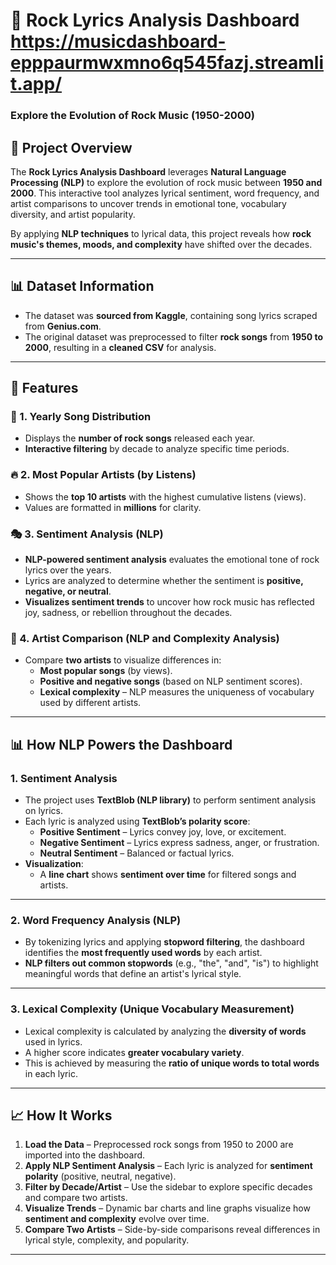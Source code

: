 # 🎸 Rock Lyrics Analysis Dashboard  https://musicdashboard-epppaurmwxmno6q545fazj.streamlit.app/
### Explore the Evolution of Rock Music (1950-2000)  

## 📌 Project Overview  
The **Rock Lyrics Analysis Dashboard** leverages **Natural Language Processing (NLP)** to explore the evolution of rock music between **1950 and 2000**. This interactive tool analyzes lyrical sentiment, word frequency, and artist comparisons to uncover trends in emotional tone, vocabulary diversity, and artist popularity.  

By applying **NLP techniques** to lyrical data, this project reveals how **rock music's themes, moods, and complexity** have shifted over the decades.  

---

## 📊 Dataset Information  
- The dataset was **sourced from Kaggle**, containing song lyrics scraped from **Genius.com**.  
- The original dataset was preprocessed to filter **rock songs** from **1950 to 2000**, resulting in a **cleaned CSV** for analysis.  

---

## 🚀 Features  
### 🎵 1. Yearly Song Distribution  
- Displays the **number of rock songs** released each year.  
- **Interactive filtering** by decade to analyze specific time periods.  

### 🔥 2. Most Popular Artists (by Listens)  
- Shows the **top 10 artists** with the highest cumulative listens (views).  
- Values are formatted in **millions** for clarity.  

### 🎭 3. Sentiment Analysis (NLP)  
- **NLP-powered sentiment analysis** evaluates the emotional tone of rock lyrics over the years.  
- Lyrics are analyzed to determine whether the sentiment is **positive, negative, or neutral**.  
- **Visualizes sentiment trends** to uncover how rock music has reflected joy, sadness, or rebellion throughout the decades.  

### 🎤 4. Artist Comparison (NLP and Complexity Analysis)  
- Compare **two artists** to visualize differences in:  
  - **Most popular songs** (by views).  
  - **Positive and negative songs** (based on NLP sentiment scores).  
  - **Lexical complexity** – NLP measures the uniqueness of vocabulary used by different artists.  

---

## 📊 How NLP Powers the Dashboard  
### 1. **Sentiment Analysis**  
- The project uses **TextBlob (NLP library)** to perform sentiment analysis on lyrics.  
- Each lyric is analyzed using **TextBlob’s polarity score**:  
  - **Positive Sentiment** – Lyrics convey joy, love, or excitement.  
  - **Negative Sentiment** – Lyrics express sadness, anger, or frustration.  
  - **Neutral Sentiment** – Balanced or factual lyrics.  
- **Visualization**:  
  - A **line chart** shows **sentiment over time** for filtered songs and artists.  

---

### 2. **Word Frequency Analysis (NLP)**  
- By tokenizing lyrics and applying **stopword filtering**, the dashboard identifies the **most frequently used words** by each artist.  
- **NLP filters out common stopwords** (e.g., "the", "and", "is") to highlight meaningful words that define an artist's lyrical style.  

---

### 3. **Lexical Complexity (Unique Vocabulary Measurement)**  
- Lexical complexity is calculated by analyzing the **diversity of words** used in lyrics.  
- A higher score indicates **greater vocabulary variety**.  
- This is achieved by measuring the **ratio of unique words to total words** in each lyric.  

---

## 📈 How It Works  
1. **Load the Data** – Preprocessed rock songs from 1950 to 2000 are imported into the dashboard.  
2. **Apply NLP Sentiment Analysis** – Each lyric is analyzed for **sentiment polarity** (positive, neutral, negative).  
3. **Filter by Decade/Artist** – Use the sidebar to explore specific decades and compare two artists.  
4. **Visualize Trends** – Dynamic bar charts and line graphs visualize how **sentiment and complexity** evolve over time.  
5. **Compare Two Artists** – Side-by-side comparisons reveal differences in lyrical style, complexity, and popularity.  

---



